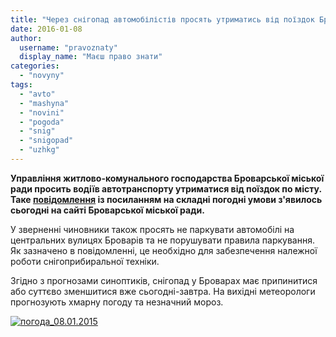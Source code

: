 ```yaml
---
title: "Через снігопад автомобілістів просять утриматись від поїздок Броварами"
date: 2016-01-08
author: 
  username: "pravoznaty"
  display_name: "Маєш право знати"
categories: 
  - "novyny"
tags: 
  - "avto"
  - "mashyna"
  - "novini"
  - "pogoda"
  - "snig"
  - "snigopad"
  - "uzhkg"
---
```


**Управління житлово-комунального господарства Броварської міської ради просить водіїв автотранспорту утриматися від поїздок по місту. Таке [повідомлення](https://brovary-rada.gov.ua/pro-skladn%D1%96-pogodn%D1%96-umovi) із посиланням на складні погодні умови з'явилось сьогодні на сайті Броварської міської ради.**

У зверненні чиновники також просять не паркувати автомобілі на центральних вулицях Броварів та не порушувати правила паркування. Як зазначено в повідомленні, це необхідно для забезпечення належної роботи снігоприбиральної техніки.

Згідно з прогнозами синоптиків, снігопад у Броварах має припинитися або суттєво зменшитися вже сьогодні-завтра. На вихідні метеорологи прогнозують хмарну погоду та незначний мороз.

[![погода_08.01.2015](https://mpz.brovary.org/wp-content/uploads/2016/01/pogoda_08.01.2015.jpg)](https://mpz.brovary.org/wp-content/uploads/2016/01/pogoda_08.01.2015.jpg)

